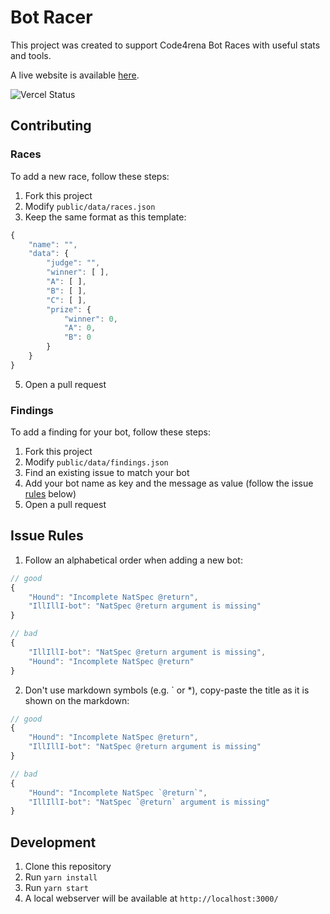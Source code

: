 # Bot Racer

This project was created to support Code4rena Bot Races with useful stats and tools.

A live website is available [here](https://botracer.xyz/).

![Vercel Status](https://vercelbadge.vercel.app/api/dadekuma/bot-racer)

## Contributing

### Races
To add a new race, follow these steps:

1. Fork this project
2. Modify `public/data/races.json`
3. Keep the same format as this template:
```js
{
    "name": "",
    "data": {
        "judge": "",
        "winner": [ ],
        "A": [ ],
        "B": [ ],
        "C": [ ],
        "prize": {
            "winner": 0,
            "A": 0,
            "B": 0
        }
    }
}
```
5. Open a pull request

### Findings
To add a finding for your bot, follow these steps:

1. Fork this project
2. Modify `public/data/findings.json`
3. Find an existing issue to match your bot
4. Add your bot name as key and the message as value (follow the issue [rules](#issue-rules) below)
5. Open a pull request


## Issue Rules

1. Follow an alphabetical order when adding a new bot:

```js
// good
{
    "Hound": "Incomplete NatSpec @return",
    "IllIllI-bot": "NatSpec @return argument is missing"
}

// bad
{
    "IllIllI-bot": "NatSpec @return argument is missing",
    "Hound": "Incomplete NatSpec @return"    
}
```

2. Don't use markdown symbols (e.g. ` or *), copy-paste the title as it is shown on the markdown:

```js
// good
{
    "Hound": "Incomplete NatSpec @return",
    "IllIllI-bot": "NatSpec @return argument is missing"
}

// bad
{
    "Hound": "Incomplete NatSpec `@return`",
    "IllIllI-bot": "NatSpec `@return` argument is missing"      
}
```

## Development

1. Clone this repository
2. Run `yarn install`
3. Run `yarn start`
4. A local webserver will be available at `http://localhost:3000/`
